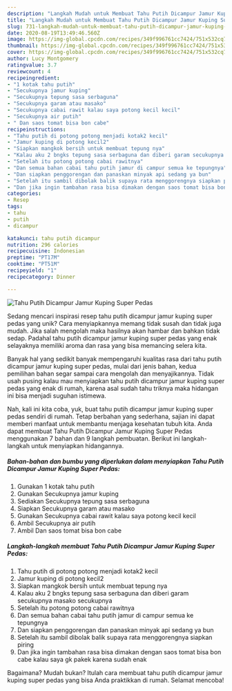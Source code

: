 ```yaml
---
description: "Langkah Mudah untuk Membuat Tahu Putih Dicampur Jamur Kuping Super Pedas Anti Gagal"
title: "Langkah Mudah untuk Membuat Tahu Putih Dicampur Jamur Kuping Super Pedas Anti Gagal"
slug: 731-langkah-mudah-untuk-membuat-tahu-putih-dicampur-jamur-kuping-super-pedas-anti-gagal
date: 2020-08-19T13:49:46.560Z
image: https://img-global.cpcdn.com/recipes/349f996761cc7424/751x532cq70/tahu-putih-dicampur-jamur-kuping-super-pedas-foto-resep-utama.jpg
thumbnail: https://img-global.cpcdn.com/recipes/349f996761cc7424/751x532cq70/tahu-putih-dicampur-jamur-kuping-super-pedas-foto-resep-utama.jpg
cover: https://img-global.cpcdn.com/recipes/349f996761cc7424/751x532cq70/tahu-putih-dicampur-jamur-kuping-super-pedas-foto-resep-utama.jpg
author: Lucy Montgomery
ratingvalue: 3.7
reviewcount: 4
recipeingredient:
- "1 kotak tahu putih"
- "Secukupnya jamur kuping"
- "Secukupnya tepung sasa serbaguna"
- "Secukupnya garam atau masako"
- "Secukupnya cabai rawit kalau saya potong kecil kecil"
- "Secukupnya air putih"
- " Dan saos tomat bisa bon cabe"
recipeinstructions:
- "Tahu putih di potong potong menjadi kotak2 kecil"
- "Jamur kuping di potong kecil2"
- "Siapkan mangkok bersih untuk membuat tepung nya"
- "Kalau aku 2 bngks tepung sasa serbaguna dan diberi garam secukupnya masako secukupnya"
- "Setelah itu potong potong cabai rawitnya"
- "Dan semua bahan cabai tahu putih jamur di campur semua ke tepungnya"
- "Dan siapkan penggorengan dan panaskan minyak api sedang ya bun"
- "Setelah itu sambil dibolak balik supaya rata menggorengnya siapkan piring"
- "Dan jika ingin tambahan rasa bisa dimakan dengan saos tomat bisa bon cabe kalau saya gk pakek karena sudah enak"
categories:
- Resep
tags:
- tahu
- putih
- dicampur

katakunci: tahu putih dicampur 
nutrition: 296 calories
recipecuisine: Indonesian
preptime: "PT17M"
cooktime: "PT51M"
recipeyield: "1"
recipecategory: Dinner

---
```



![Tahu Putih Dicampur Jamur Kuping Super Pedas](https://img-global.cpcdn.com/recipes/349f996761cc7424/751x532cq70/tahu-putih-dicampur-jamur-kuping-super-pedas-foto-resep-utama.jpg)

Sedang mencari inspirasi resep tahu putih dicampur jamur kuping super pedas yang unik? Cara menyiapkannya memang tidak susah dan tidak juga mudah. Jika salah mengolah maka hasilnya akan hambar dan bahkan tidak sedap. Padahal tahu putih dicampur jamur kuping super pedas yang enak selayaknya memiliki aroma dan rasa yang bisa memancing selera kita.



Banyak hal yang sedikit banyak mempengaruhi kualitas rasa dari tahu putih dicampur jamur kuping super pedas, mulai dari jenis bahan, kedua pemilihan bahan segar sampai cara mengolah dan menyajikannya. Tidak usah pusing kalau mau menyiapkan tahu putih dicampur jamur kuping super pedas yang enak di rumah, karena asal sudah tahu triknya maka hidangan ini bisa menjadi suguhan istimewa.


Nah, kali ini kita coba, yuk, buat tahu putih dicampur jamur kuping super pedas sendiri di rumah. Tetap berbahan yang sederhana, sajian ini dapat memberi manfaat untuk membantu menjaga kesehatan tubuh kita. Anda dapat membuat Tahu Putih Dicampur Jamur Kuping Super Pedas menggunakan 7 bahan dan 9 langkah pembuatan. Berikut ini langkah-langkah untuk menyiapkan hidangannya.

<!--inarticleads1-->

##### Bahan-bahan dan bumbu yang diperlukan dalam menyiapkan Tahu Putih Dicampur Jamur Kuping Super Pedas:

1. Gunakan 1 kotak tahu putih
1. Gunakan Secukupnya jamur kuping
1. Sediakan Secukupnya tepung sasa serbaguna
1. Siapkan Secukupnya garam atau masako
1. Gunakan Secukupnya cabai rawit kalau saya potong kecil kecil
1. Ambil Secukupnya air putih
1. Ambil  Dan saos tomat bisa bon cabe




<!--inarticleads2-->

##### Langkah-langkah membuat Tahu Putih Dicampur Jamur Kuping Super Pedas:

1. Tahu putih di potong potong menjadi kotak2 kecil
1. Jamur kuping di potong kecil2
1. Siapkan mangkok bersih untuk membuat tepung nya
1. Kalau aku 2 bngks tepung sasa serbaguna dan diberi garam secukupnya masako secukupnya
1. Setelah itu potong potong cabai rawitnya
1. Dan semua bahan cabai tahu putih jamur di campur semua ke tepungnya
1. Dan siapkan penggorengan dan panaskan minyak api sedang ya bun
1. Setelah itu sambil dibolak balik supaya rata menggorengnya siapkan piring
1. Dan jika ingin tambahan rasa bisa dimakan dengan saos tomat bisa bon cabe kalau saya gk pakek karena sudah enak




Bagaimana? Mudah bukan? Itulah cara membuat tahu putih dicampur jamur kuping super pedas yang bisa Anda praktikkan di rumah. Selamat mencoba!
